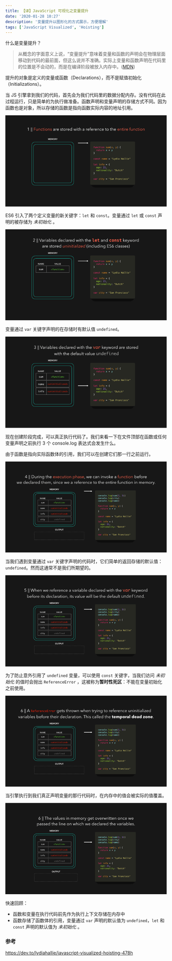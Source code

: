 ```yaml
---
title: 【译】JavaScript 可视化之变量提升
date: '2020-01-28 10:27'
description: '变量提升以图形化的方式展示，方便理解'
tags: ['JavaScript Visualized', 'Hoisting']
---
```


什么是变量提升？

> 从概念的字面意义上说，“变量提升”意味着变量和函数的声明会在物理层面移动到代码的最前面，但这么说并不准确。实际上变量和函数声明在代码里的位置是不会动的，而是在编译阶段被放入内存中。([MDN](https://developer.mozilla.org/zh-CN/docs/Glossary/Hoisting))

提升的对象是定义的变量或函数（Declarations），而不是赋值初始化（Initializations）。

当 JS 引擎拿到我们的代码，首先会为我们代码里的数据分配内存。没有代码在此过程运行，只是简单的为执行做准备。函数声明和变量声明的存储方式不同。因为函数也是对象，所以存储的函数是指向函数实际内容的地址引用。

![function](function.gif)

ES6 引入了两个定义变量的新关键字：`let` 和 `const`。变量通过 `let` 或 `const` 声明的被存储为 _未初始化_ 。

![variable](variable.gif)

变量通过 `var` 关键字声明的在存储时有默认值 `undefined`。

![var keyword](var.gif)

现在创建阶段完成，可以真正执行代码了。我们来看一下在文件顶部在函数或任何变量声明之前执行 3 个 console.log 表达式会发生什么。

由于函数是指向实际函数体的引用，我们可以在创建它们那一行之前运行。

![invoke functions](invoke.gif)

当我们遇到变量通过 `var` 关键字声明的代码时，它们简单的返回存储的默认值：`undefined`。然而这通常不是我们所期望的。

![var hoisting](var-hoisting.gif)

为了防止意外引用了 `undefined` 变量，可以使用 `const` 关键字，当我们访问 _未初始化_ 的值时会抛出 `ReferenceError` ，这被称为**暂时性死区**：不能在变量初始化之前使用。

![temporal dead zone](tdz.gif)

当引擎执行到我们真正声明变量的那行代码时，在内存中的值会被实际的值覆盖。

![overwritten](overwritten.gif)

快速回顾：

- 函数和变量在执行代码前先作为执行上下文存储在内存中
- 函数存储了函数体的引用，变量通过 `var` 声明的默认值为 `undefined`，`let` 和 `const` 声明的默认值为 _未初始化_ 。

### 参考

<https://dev.to/lydiahallie/javascript-visualized-hoisting-478h>
